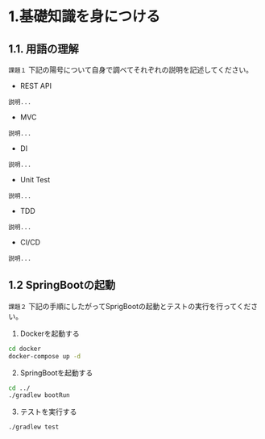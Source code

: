 #  1.基礎知識を身につける
## 1.1. 用語の理解
``課題１`` 下記の陽号について自身で調べてそれぞれの説明を記述してください。

- REST API
```
説明...
```

- MVC
```
説明...
```
- DI
```
説明...
```
- Unit Test
```
説明...
```
- TDD
```
説明...
```
- CI/CD
```
説明...
```

## 1.2 SpringBootの起動
``課題２`` 下記の手順にしたがってSprigBootの起動とテストの実行を行ってください。

1. Dockerを起動する
```bash
cd docker
docker-compose up -d
```

2. SpringBootを起動する
```bash
cd ../
./gradlew bootRun
```

3. テストを実行する
```bash
./gradlew test
```

